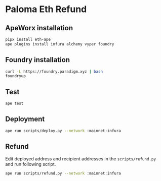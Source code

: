 # Paloma Eth Refund

## ApeWorx installation

```sh
pipx install eth-ape
ape plugins install infura alchemy vyper foundry
```

## Foundry installation

```sh
curl -L https://foundry.paradigm.xyz | bash
foundryup
```

## Test

```sh
ape test
```

## Deployment

```sh
ape run scripts/deploy.py --network :mainnet:infura
```

## Refund

Edit deployed address and recipient addresses in the `scripts/refund.py` and run following script.

```sh
ape run scripts/refund.py --network :mainnet:infura
